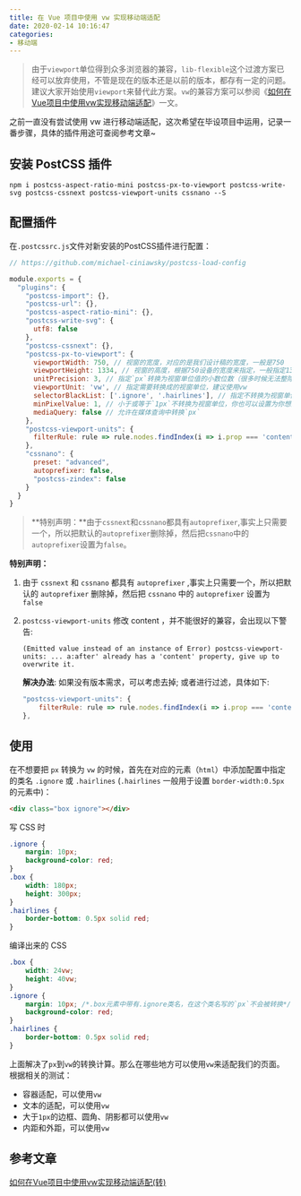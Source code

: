 ```yaml
---
title: 在 Vue 项目中使用 vw 实现移动端适配
date: 2020-02-14 10:16:47
categories:
- 移动端
---
```




> 由于`viewport`单位得到众多浏览器的兼容，`lib-flexible`这个过渡方案已经可以放弃使用，不管是现在的版本还是以前的版本，都存有一定的问题。建议大家开始使用`viewport`来替代此方案。`vw`的兼容方案可以参阅《[如何在Vue项目中使用vw实现移动端适配](https://www.w3cplus.com/mobile/vw-layout-in-vue.html)》一文。

之前一直没有尝试使用 vw 进行移动端适配，这次希望在毕设项目中运用，记录一番步骤，具体的插件用途可查阅参考文章~

<!-- more -->



## 安装 PostCSS 插件

```shell
npm i postcss-aspect-ratio-mini postcss-px-to-viewport postcss-write-svg postcss-cssnext postcss-viewport-units cssnano --S   
```



## 配置插件

在`.postcssrc.js`文件对新安装的PostCSS插件进行配置：

```js
// https://github.com/michael-ciniawsky/postcss-load-config

module.exports = {
  "plugins": {
    "postcss-import": {},
    "postcss-url": {},
    "postcss-aspect-ratio-mini": {},
    "postcss-write-svg": {
      utf8: false
    },
    "postcss-cssnext": {},
    "postcss-px-to-viewport": {
      viewportWidth: 750, // 视窗的宽度，对应的是我们设计稿的宽度，一般是750
      viewportHeight: 1334, // 视窗的高度，根据750设备的宽度来指定，一般指定1334，也可以不配置
      unitPrecision: 3, // 指定`px`转换为视窗单位值的小数位数（很多时候无法整除）
      viewportUnit: 'vw', // 指定需要转换成的视窗单位，建议使用vw
      selectorBlackList: ['.ignore', '.hairlines'], // 指定不转换为视窗单位的类，可以自定义，可以无限添加,建议定义一至两个通用的类名
      minPixelValue: 1, // 小于或等于`1px`不转换为视窗单位，你也可以设置为你想要的值
      mediaQuery: false // 允许在媒体查询中转换`px`
    },
    "postcss-viewport-units": {
      filterRule: rule => rule.nodes.findIndex(i => i.prop === 'content') === -1,
    },
    "cssnano": {
      preset: "advanced",
      autoprefixer: false,
      "postcss-zindex": false
    }
  }
}
```

> **特别声明：**由于`cssnext`和`cssnano`都具有`autoprefixer`,事实上只需要一个，所以把默认的`autoprefixer`删除掉，然后把`cssnano`中的`autoprefixer`设置为`false`。



**特别声明：**

1. 由于 `cssnext` 和 `cssnano` 都具有 `autoprefixer` ,事实上只需要一个，所以把默认的 `autoprefixer` 删除掉，然后把 `cssnano` 中的 `autoprefixer` 设置为 `false`

2. `postcss-viewport-units`  修改 content ，并不能很好的兼容，会出现以下警告:        

   ```        shell
   (Emitted value instead of an instance of Error) postcss-viewport-units: ... a:after' already has a 'content' property, give up to overwrite it. 
   ```

    **解决办法**: 如果没有版本需求，可以考虑去掉;  或者进行过滤，具体如下:

    ```js
    "postcss-viewport-units": {
        filterRule: rule => rule.nodes.findIndex(i => i.prop === 'content') === -1,
    },
    ```



## 使用

在不想要把 `px` 转换为 `vw` 的时候，首先在对应的元素（`html`）中添加配置中指定的类名 `.ignore` 或 `.hairlines` (`.hairlines` 一般用于设置 `border-width:0.5px` 的元素中)：

```html
<div class="box ignore"></div>
```

写 CSS 时

```css
.ignore {
    margin: 10px;
    background-color: red;
}
.box {
    width: 180px;
    height: 300px;
}
.hairlines {
    border-bottom: 0.5px solid red;
}
```

编译出来的 CSS

```css
.box {
    width: 24vw;
    height: 40vw;
}
.ignore {
    margin: 10px; /*.box元素中带有.ignore类名，在这个类名写的`px`不会被转换*/
    background-color: red;
}
.hairlines {
    border-bottom: 0.5px solid red;
}
```

上面解决了`px`到`vw`的转换计算。那么在哪些地方可以使用`vw`来适配我们的页面。根据相关的测试：

- 容器适配，可以使用`vw`
- 文本的适配，可以使用`vw`
- 大于`1px`的边框、圆角、阴影都可以使用`vw`
- 内距和外距，可以使用`vw`



## 参考文章

[如何在Vue项目中使用vw实现移动端适配(转)](https://www.jianshu.com/p/1f1b23f8348f)